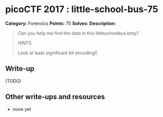 # picoCTF 2017 : little-school-bus-75

**Category:** Forensics
**Points:** 75
**Solves:** 
**Description:**

> Can you help me find the data in this littleschoolbus.bmp?
> 
> 
>  HINTS
> 
> Look at least significant bit encoding!!


## Write-up

(TODO)

## Other write-ups and resources

* none yet
